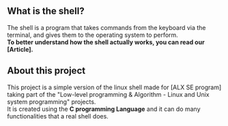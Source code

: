 ## What is the shell?
The shell is a program that takes commands from the keyboard via the terminal, and gives them to the operating system to perform.\
**To better understand how the shell actually works, you can read our [Article].**

## About this project
This project is a simple version of the linux shell made for [ALX SE program] taking part of the "Low-level programming & Algorithm - Linux and Unix system programming" projects.\
It is created using the **C programming Language** and it can do many functionalities that a real shell does.
